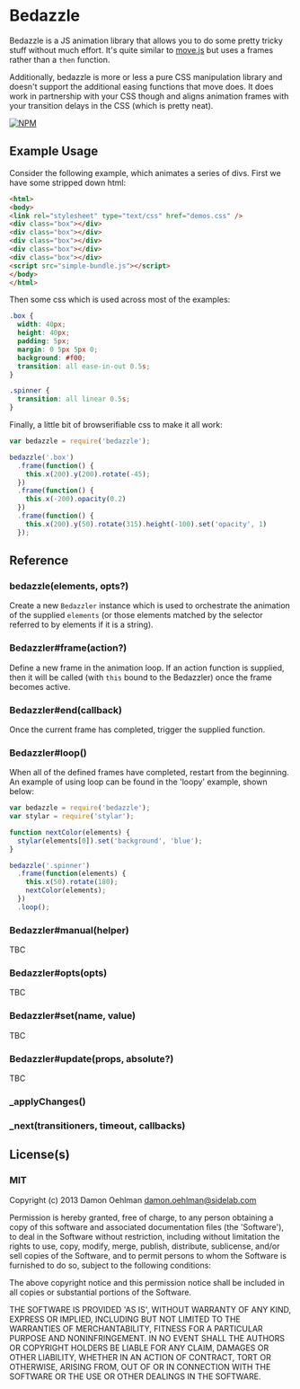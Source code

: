 # Bedazzle

Bedazzle is a JS animation library that allows you to do some pretty
tricky stuff without much effort.  It's quite similar to
[move.js](https://github.com/visionmedia/move.js) but uses a frames rather
than a `then` function.

Additionally, bedazzle is more or less a pure CSS manipulation library
and doesn't support the additional easing functions that move does. It does
work in partnership with your CSS though and aligns animation frames with
your transition delays in the CSS (which is pretty neat).


[![NPM](https://nodei.co/npm/bedazzle.png)](https://nodei.co/npm/bedazzle/)


## Example Usage

Consider the following example, which animates a series of divs.  First
we have some stripped down html:

```html
<html>
<body>
<link rel="stylesheet" type="text/css" href="demos.css" />
<div class="box"></div>
<div class="box"></div>
<div class="box"></div>
<div class="box"></div>
<div class="box"></div>
<script src="simple-bundle.js"></script>
</body>
</html>
```

Then some css which is used across most of the examples:

```css
.box {
  width: 40px;
  height: 40px;
  padding: 5px;
  margin: 0 5px 5px 0;
  background: #f00;
  transition: all ease-in-out 0.5s;
}

.spinner {
  transition: all linear 0.5s;
}
```

Finally, a little bit of browserifiable css to make it all work:

```js
var bedazzle = require('bedazzle');

bedazzle('.box')
  .frame(function() {
    this.x(200).y(200).rotate(-45);
  })
  .frame(function() {
    this.x(-200).opacity(0.2)
  })
  .frame(function() {
    this.x(200).y(50).rotate(315).height(-100).set('opacity', 1)
  });
```

## Reference

### bedazzle(elements, opts?)

Create a new `Bedazzler` instance which is used to orchestrate the
animation of the supplied `elements` (or those elements matched by the
selector referred to by elements if it is a string).

### Bedazzler#frame(action?)

Define a new frame in the animation loop.  If an action function is
supplied, then it will be called (with `this` bound to the Bedazzler) once
the frame becomes active.

### Bedazzler#end(callback)

Once the current frame has completed, trigger the supplied function.

### Bedazzler#loop()

When all of the defined frames have completed, restart from the beginning.
An example of using loop can be found in the 'loopy' example, shown below:

```js
var bedazzle = require('bedazzle');
var stylar = require('stylar');

function nextColor(elements) {
  stylar(elements[0]).set('background', 'blue');
}

bedazzle('.spinner')
  .frame(function(elements) {
    this.x(50).rotate(180);
    nextColor(elements);
  })
  .loop();
```

### Bedazzler#manual(helper)

TBC

### Bedazzler#opts(opts)

TBC

### Bedazzler#set(name, value)

TBC

### Bedazzler#update(props, absolute?)

TBC

### _applyChanges()

### _next(transitioners, timeout, callbacks)

## License(s)

### MIT

Copyright (c) 2013 Damon Oehlman <damon.oehlman@sidelab.com>

Permission is hereby granted, free of charge, to any person obtaining
a copy of this software and associated documentation files (the
'Software'), to deal in the Software without restriction, including
without limitation the rights to use, copy, modify, merge, publish,
distribute, sublicense, and/or sell copies of the Software, and to
permit persons to whom the Software is furnished to do so, subject to
the following conditions:

The above copyright notice and this permission notice shall be
included in all copies or substantial portions of the Software.

THE SOFTWARE IS PROVIDED 'AS IS', WITHOUT WARRANTY OF ANY KIND,
EXPRESS OR IMPLIED, INCLUDING BUT NOT LIMITED TO THE WARRANTIES OF
MERCHANTABILITY, FITNESS FOR A PARTICULAR PURPOSE AND NONINFRINGEMENT.
IN NO EVENT SHALL THE AUTHORS OR COPYRIGHT HOLDERS BE LIABLE FOR ANY
CLAIM, DAMAGES OR OTHER LIABILITY, WHETHER IN AN ACTION OF CONTRACT,
TORT OR OTHERWISE, ARISING FROM, OUT OF OR IN CONNECTION WITH THE
SOFTWARE OR THE USE OR OTHER DEALINGS IN THE SOFTWARE.
